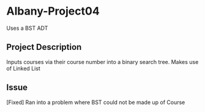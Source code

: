 # Albany-Project04
Uses a BST ADT

## Project Description
Inputs courses via their course number into a binary search tree. Makes use of Linked List 

## Issue
[Fixed] Ran into a problem where BST could not be made up of Course
